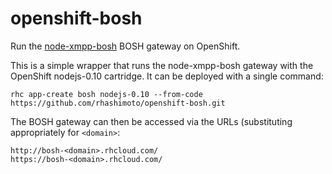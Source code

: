 # openshift-bosh
Run the [node-xmpp-bosh](https://github.com/dhruvbird/node-xmpp-bosh) BOSH gateway on OpenShift.

This is a simple wrapper that runs the node-xmpp-bosh gateway with the OpenShift nodejs-0.10
cartridge. It can be deployed with a single command:

    rhc app-create bosh nodejs-0.10 --from-code https://github.com/rhashimoto/openshift-bosh.git

The BOSH gateway can then be accessed via the URLs (substituting appropriately for `<domain>`:

    http://bosh-<domain>.rhcloud.com/
    https://bosh-<domain>.rhcloud.com/
